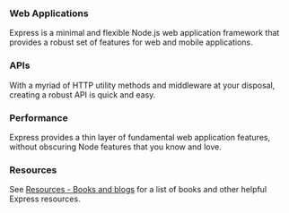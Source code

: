 <div id="#web-applications">
  <h3>Web Applications</h3>

  Express is a minimal and flexible Node.js web application framework that provides
  a robust set of features for web and mobile applications.

</div>

<div id="#apis">
  <h3>APIs</h3>

  With a myriad of HTTP utility methods and middleware at your
  disposal, creating a robust API is quick and easy.

</div>

<div id="#performance">
  <h3>Performance</h3>

  Express provides a thin layer of fundamental web application features, without obscuring
  Node features that you know and love.

</div>

<div id="#resource">
  <h3>Resources</h3>

  See [Resources - Books and blogs](/resources/books-blogs.html) for a list of books and other helpful Express resources.
  
</div>
